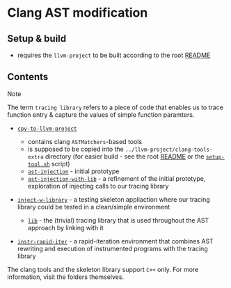 # Clang AST modification

## Setup & build 

* requires the `llvm-project` to be built according to the root [README](../../README.md)

## Contents

> [!note]
> The term `tracing library` refers to a piece of code that enables us to trace function entry & capture the values of simple function paramters.

* [`cpy-to-llvm-project`](./cpy-to-llvm-project/)
    * contains clang `ASTMatchers`-based tools
    * is supposed to be copied into the `../llvm-project/clang-tools-extra` directory (for easier build - see the root [README](../../README.md) or the [`setup-tool.sh`](./setup-tool.sh) script)
    * [`ast-injection`](./cpy-to-llvm-project/clang-tools-extra/ast-injection/) - initial prototype
    * [`ast-injection-with-lib`](./cpy-to-llvm-project/clang-tools-extra/ast-injection-with-lib/) - a refinement of the initial prototype, exploration of injecting calls to our tracing library

* [`inject-w-library`](./inject-w-library/) - a testing skeleton appliaction where our tracing library could be tested in a clean/simple environment
    * [`lib`](./inject-w-library/lib/) - the (trivial) tracing library that is used throughout the AST approach by linking with it
* [`instr-rapid-iter`](./instr-rapid-iter/) - a rapid-iteration environment that combines AST rewriting and execution of instrumented programs with the tracing library

The clang tools and the skeleton library support `C++` only. For more information, visit the folders themselves.
